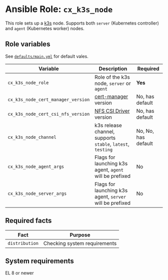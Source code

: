 # Ansible Role: `cx_k3s_node`

This role sets up a [k3s](https://k3s.io/) node. Supports both `server` (Kubernetes controller) and `agent` (Kubernetes worker) nodes.

## Role variables

See [`defaults/main.yml`](defaults/main.yml) for default vales.

| Variable                           | Description                                                                | Required            |
| ---------------------------------- | -------------------------------------------------------------------------- | ------------------- |
| `cx_k3s_node_role`                 | Role of the k3s node, `server` or `agent`                                  | **Yes**             |
| `cx_k3s_node_cert_manager_version` | [cert-manager](https://cert-manager.io/) version                           | No, has default     |
| `cx_k3s_node_cert_csi_nfs_version` | [NFS CSI Driver](https://github.com/kubernetes-csi/csi-driver-nfs) version | No, has default     |
| `cx_k3s_node_channel`              | k3s release channel, supports `stable`, `latest`, `testing`                | No, No, has default |
| `cx_k3s_node_agent_args`           | Flags for launching k3s agent, `agent` will be prefixed                    | No                  |
| `cx_k3s_node_server_args`          | Flags for launching k3s agent, `server` will be prefixed                   | No                  |

## Required facts

| Fact           | Purpose                      |
| -------------- | ---------------------------- |
| `distribution` | Checking system requirements |

## System requirements

EL 8 or newer
